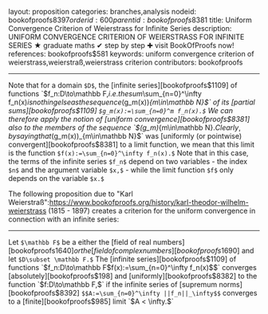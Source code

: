 layout: proposition
categories: branches,analysis
nodeid: bookofproofs$8397
orderid: 600
parentid: bookofproofs$8381
title: Uniform Convergence Criterion of Weierstrass for Infinite Series
description: UNIFORM CONVERGENCE CRITERION OF WEIERSTRASS FOR INFINITE SERIES ★ graduate maths ✔ step by step ✚ visit BookOfProofs now!
references: bookofproofs$581
keywords: uniform convergence criterion of weierstrass,weierstraß,weierstrass criterion
contributors: bookofproofs


---
Note that for a domain `$D$`, the [infinite series][bookofproofs$1109] of functions `$f_n:D\to\mathbb F,$` i.e. the sum `$\sum_{n=0}^\infty f_n(x)$` is nothing else as the sequence `$(g_m(x))_{m\in\mathbb N}$` of its [partial sums][bookofproofs$1109] `$g_m(x):=\sum_{n=0}^m f_n(x).$` We can therefore apply the notion of [uniform convergence][bookofproofs$8381] also to the members of the sequence `$(g_m)_{m\in\mathbb N}.$` Clearly, by saying that `$(g_m(x))_{m\in\mathbb N}$` was [uniformly (or pointwise) convergent][bookofproofs$8381] to a limit function, we mean that this limit is the function `$f(x):=\sum_{n=0}^\infty f_n(x).$` Note that in this case, the terms of the infinite series `$f_n$` depend on two variables - the index `$n$` and the argument variable `$x,$` - while the limit function `$f$` only depends on the variable `$x.$`

The following proposition due to "Karl Weierstraß":https://www.bookofproofs.org/history/karl-theodor-wilhelm-weierstrass (1815 - 1897) creates a criterion for the uniform convergence in connection with an infinite series:

---

Let `$\mathbb F$` be a either the [field of real numbers][bookofproofs$1640] or the [field of complex numbers][bookofproofs$1690] and let `$D\subset \mathbb F.$` The [infinite series][bookofproofs$1109] of functions `$f_n:D\to\mathbb F$` `$$f(x):=\sum_{n=0}^\infty f_n(x)$$` converges [absolutely][bookofproofs$198] and [uniformly][bookofproofs$8382] to the function `$f:D\to\mathbb F,$` if the infinite series of [supremum norms][bookofproofs$8392] `$$A:=\sum_{n=0}^\infty ||f_n||_\infty$$` converges to a [finite][bookofproofs$985] limit `$A < \infty.$`
